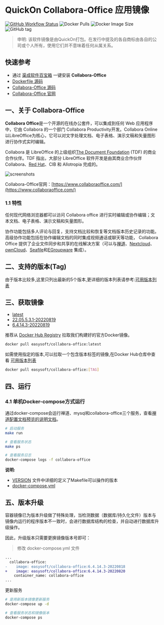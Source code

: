 <!-- 该文档是模板生成，手动修改的内容会被覆盖，详情参见：https://github.com/quicklyon/template-toolkit -->
# QuickOn Collabora-Office 应用镜像

[![GitHub Workflow Status](https://github.com/quicklyon/collabora-office-docker/actions/workflows/docker.yml/badge.svg)](https://github.com/quicklyon/collabora-office/actions/workflows/docker.yml)
![Docker Pulls](https://img.shields.io/docker/pulls/easysoft/collabora-office?style=flat-square)
![Docker Image Size](https://img.shields.io/docker/image-size/easysoft/collabora-office?style=flat-square)
![GitHub tag](https://img.shields.io/github/v/tag/quicklyon/collabora-office-docker?style=flat-square)

> 申明: 该软件镜像是由QuickOn打包。在发行中提及的各自商标由各自的公司或个人所有，使用它们并不意味着任何从属关系。

## 快速参考

- 通过 [渠成软件百宝箱](https://www.qucheng.com/app-install/install-collabora-office-<number>.html) 一键安装 **Collabora-Office**
- [Dockerfile 源码](https://github.com/quicklyon/collabora-office-docker)
- [Collabora-Office 源码](https://github.com/CollaboraOnline/online)
- [Collabora-Office 官网](https://www.collaboraoffice.com/)

## 一、关于 Collabora-Office

<!-- 这里写应用的【介绍信息】 -->

**Collabora Office**是一个开源的在线办公套件，可以集成到任何 Web 应用程序中，它由 Collabora 的一个部门 Collabora Productivity开发。Collabora Online 以LibreOffice为核心，它可以对文字处理文档、电子表格、演示文稿和矢量图形进行协作式实时编辑。

Collabora 是 LibreOffice 的上级组织[The Document Foundation](https://www.wikiwand.com/en/The_Document_Foundation) (TDF) 的商业合作伙伴。TDF 指出，大部分 LibreOffice 软件开发是由其商业合作伙伴 Collabora、[Red Hat](https://www.wikiwand.com/en/Red_Hat)、CIB 和 Allotropia 完成的。

![screenshots](https://raw.githubusercontent.com/quicklyon/collabora-office-docker/master/.template/screenshot.png)

Collabora-Office官网：[https://www.collaboraoffice.com/](https://www.collaboraoffice.com/)

<!-- 这里写应用的【附加信息】 -->
### 1.1 特性

任何现代网络浏览器都可以访问 Collabora office 进行实时编辑或协作编辑；文本文档、电子表格、演示文稿和矢量图形。

协作功能包括多人评论与回复，支持文档比较和恢复等文档版本历史记录的功能。高级协作功能包括在协作编辑文档的同时集成视频通话或聊天等功能， Collabora Office 提供了企业文件同步和共享的在线解决方案（可以与[禅道](https://www.zentao.net/book/zentaobizhelp/267.html)、[Nextcloud](https://www.wikiwand.com/en/Nextcloud)、[ownCloud](https://www.wikiwand.com/en/OwnCloud)、[Seafile](https://www.wikiwand.com/en/Seafile)和[EGroupware](https://www.wikiwand.com/en/EGroupware) 集成）。

## 二、支持的版本(Tag)

由于版本比较多,这里只列出最新的5个版本,更详细的版本列表请参考:[可用版本列表](https://hub.docker.com/r/easysoft/collabora-office/tags/)

## 三、获取镜像

<!-- 这里是应用的【Tag】信息，通过命令维护，详情参考：https://github.com/quicklyon/template-toolkit -->
- [latest](https://github.com/quicklyon/collabora-office/releases/tag/v20220819)
- [22.05.5.3.1-20220819](https://github.com/quicklyon/collabora-office/releases/tag/v20220819)
- [6.4.14.3-20220819](https://github.com/quicklyon/collabora-office/releases/tag/v20220819)

推荐从 [Docker Hub Registry](https://hub.docker.com/r/easysoft/collabora-office) 拉取我们构建好的官方Docker镜像。

```bash
docker pull easysoft/collabora-office:latest
```

如需使用指定的版本,可以拉取一个包含版本标签的镜像,在Docker Hub仓库中查看 [可用版本列表](https://hub.docker.com/r/easysoft/collabora-office/tags/)

```bash
docker pull easysoft/collabora-office:[TAG]
```

##  四、运行

### 4.1 单机Docker-compose方式运行

通过docker-compose会运行禅道、mysql和collabora-office三个服务，查看[禅道配置文档预览的说明文档](https://www.zentao.net/book/zentaobizhelp/267.html)。

```bash
# 启动服务
make run

# 查看服务状态
make ps

# 查看服务日志
docker-compose logs -f collabora-office

```
**说明:**

- [VERSION](https://github.com/quicklyon/collabora-office-docker/blob/master/VERSION) 文件中详细的定义了Makefile可以操作的版本
- [docker-compose.yml](https://github.com/quicklyon/collabora-office-docker/blob/master/docker-compose.yml)
<!-- 这里写应用的【make命令的备注信息】位于文档最后端 -->

## 五、版本升级

容器镜像已为版本升级做了特殊处理，当检测数据（数据库/持久化文件）版本与镜像内运行的程序版本不一致时，会进行数据库结构的检查，并自动进行数据库升级操作。

因此，升级版本只需要更换镜像版本号即可：

> 修改 docker-compose.yml 文件

```diff
...
  collabora-office:
-    image: easysoft/collabora-office:6.4.14.3-20220818
+    image: easysoft/collabora-office:6.4.14.3-20220820
    container_name: collabora-office
...
```

更新服务

```bash
# 是用新版本镜像更新服务
docker-compose up -d

# 查看服务状态和镜像版本
docker-compose ps
```